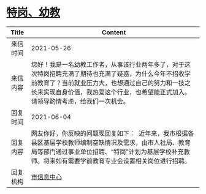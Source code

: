 # <a href="http://www.shangluo.gov.cn/zmhd/ldxxxx.jsp?urltype=leadermail.LeaderMailContentUrl&wbtreeid=1112&leadermailid=7311">特岗、幼教</a>
|Title|Content|
|:---:|---|
|来信时间|2021-05-26|
|来信内容|您好！我是一名幼教工作者，从事该行业两年多了，对于这次特岗招聘充满了期待也充满了疑惑，为什么今年不招收学前教育了？当前就业压力大，也想通过自己的努力和一技之长来实现自身价值，我热爱这个行业，也希望能正式加入。请领导酌情考虑，给我们一次机会。|
|回复时间|2021-06-04|
|回复内容|网友你好，你反映的问题现回复如下：  近年来，我市根据各县区基层学校教师编制空缺情况及需求，由市人社局、教育局等部门通过事业单位招聘、“特岗”计划为基层学校补充教师。将来如有需要学前教育专业会设置相关岗位进行招聘。|
|回复机构|<a href="../../categories/agencies/市信息中心.md">市信息中心</a>|
